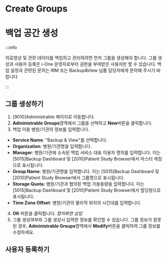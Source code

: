 # Create Groups


# 백업 공간 생성
:::info

의료영상 및 관련 데이터를 백업하고 관리하려면 먼저 그룹을 생성해야 합니다.
그룹 생성과 사용자 등록은 i-One 운영자로부터 권한을 부여받은 사용자만 할 수 있습니다. 백업 설정과 관련된 문의는 IRM 또는 Backup&View 납품 담당자에게 문의해 주시기 바랍니다

:::

## 그룹 생성하기

1. [9010]Administrable 페이지로 이동합니다.
2. **Administrable Groups**영역에서 그룹을 선택하고 **New**버튼을 클릭합니다.
3. 백업 이용 병원/기관의 정보를 입력합니다.
- **Service Name**: "Backup & View"를 선택합니다.
- **Organization**: 병원/기관명을 입력합니다.
- **Manager**: 병원/기관에 소속된 백업 서비스 대표 이용자 명의를 입력합니다. 이는 [5015]Backup Dashboard 및 [2010]Patient Study Browser에서 마스터 계정으로 표시됩니다.
- **Group Name**: 병원/기관명을 입력합니다. 이는 [5015]Backup Dashboard 및 [2010]Patient Study Browser에서 그룹명으로 표시됩니다.
- **Storage Quota**: 병원/기관과 협의된 백업 가용용량을 입력합니다. 이는 [5015]Backup Dashboard 및 [2010]Patient Study Browser에서 할당량으로 표시됩니다.
- **Time Zone Offset**: 병원/기관의 물리적 위치의 시간대를 입력합니다.
4. **OK** 버튼을 클릭합니다.
*캡처화면 삽입*
5. 그룹 생성여부와 그룹 생성시 입력한 정보를 확인할 수 있습니다. 그룹 정보가 잘못된 경우, **Administrable Groups**영역에서 **Modify**버튼을 클릭하여 그룹 정보를 수정하세요.

## 사용자 등록하기
